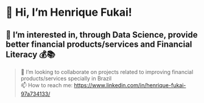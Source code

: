 # 👋 Hi, I’m Henrique Fukai!
   
## 👀 I’m interested in, through Data Science, provide better financial products/services and Financial Literacy 💰📚


> 💞️ I’m looking to collaborate on projects related to improving financial products/services specially in Brazil   
> 📫 How to reach me: https://www.linkedin.com/in/henrique-fukai-97a734133/
